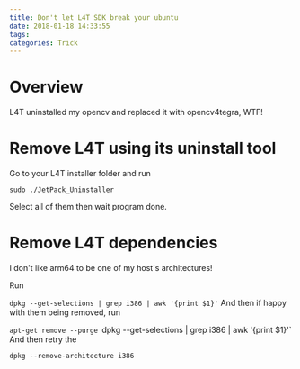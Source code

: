 ```yaml
---
title: Don't let L4T SDK break your ubuntu
date: 2018-01-18 14:33:55
tags: 
categories: Trick
---
```


# Overview
L4T uninstalled my opencv and replaced it with opencv4tegra, WTF!

# Remove L4T using its uninstall tool
Go to your L4T installer folder and run

`sudo ./JetPack_Uninstaller`

Select all of them then wait program done.
# Remove L4T dependencies
I don't like arm64 to be one of my host's architectures!

Run

`dpkg --get-selections | grep i386 | awk '{print $1}'`
And then if happy with them being removed, run

`apt-get remove --purge `dpkg --get-selections | grep i386 | awk '{print $1}'`
And then retry the

`dpkg --remove-architecture i386`